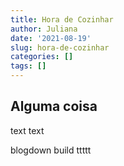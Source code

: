 ```yaml
---
title: Hora de Cozinhar
author: Juliana
date: '2021-08-19'
slug: hora-de-cozinhar
categories: []
tags: []
---
```


## Alguma coisa

text text

blogdown build   ttttt